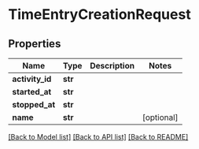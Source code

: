 # TimeEntryCreationRequest

## Properties
Name | Type | Description | Notes
------------ | ------------- | ------------- | -------------
**activity_id** | **str** |  | 
**started_at** | **str** |  | 
**stopped_at** | **str** |  | 
**name** | **str** |  | [optional] 

[[Back to Model list]](../README.md#documentation-for-models) [[Back to API list]](../README.md#documentation-for-api-endpoints) [[Back to README]](../README.md)


